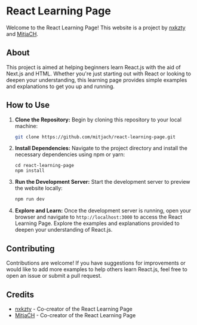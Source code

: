 # React Learning Page

Welcome to the React Learning Page! This website is a project by [nxkzty](https://github.com/nxkzty) and [MitjaCH](https://github.com/mitjaCH).

## About

This project is aimed at helping beginners learn React.js with the aid of Next.js and HTML. Whether you're just starting out with React or looking to deepen your understanding, this learning page provides simple examples and explanations to get you up and running.

## How to Use

1. **Clone the Repository:** Begin by cloning this repository to your local machine:
    ``` bash
    git clone https://github.com/mitjach/react-learning-page.git
    ```

2. **Install Dependencies:** Navigate to the project directory and install the necessary dependencies using npm or yarn:
    ```
    cd react-learning-page
    npm install
    ```

3. **Run the Development Server:** Start the development server to preview the website locally:
    ``` bash
    npm run dev
    ```

4. **Explore and Learn:** Once the development server is running, open your browser and navigate to `http://localhost:3000` to access the React Learning Page. Explore the examples and explanations provided to deepen your understanding of React.js.

## Contributing

Contributions are welcome! If you have suggestions for improvements or would like to add more examples to help others learn React.js, feel free to open an issue or submit a pull request.

## Credits

- [nxkzty](https://github.com/nxkzty) - Co-creator of the React Learning Page
- [MitjaCH](https://github.com/mitjach) - Co-creator of the React Learning Page
